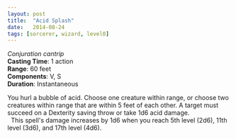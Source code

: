 ```yaml
---
layout: post
title:  "Acid Splash"
date:   2014-08-24
tags: [sorcerer, wizard, level0]
---
```


*Conjuration cantrip*  
**Casting Time**: 1 action  
**Range**: 60 feet  
**Components**: V, S  
**Duration**: Instantaneous

You hurl a bubble of acid. Choose one creature within range, or choose two creatures within range that are within 5 feet of each other. A target must succeed on a Dexterity saving throw or take 1d6 acid damage.  
&nbsp;&nbsp;This spell's damage increases by 1d6 when you reach 5th level (2d6), 11th level (3d6), and 17th level (4d6).
